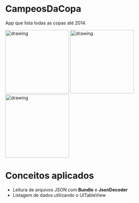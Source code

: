 # CampeosDaCopa
App que lista todas as copas até 2014.

<span>
  <img src="https://user-images.githubusercontent.com/56967435/216695818-c31bf5e0-ca0a-4ed7-b1b0-9a0280e0784e.png" alt="drawing" width="200"/>
  <img src="https://user-images.githubusercontent.com/56967435/216695859-04f6174c-9eb0-4f93-8e96-88308555a966.png" alt="drawing" width="200"/>
  <img src="https://user-images.githubusercontent.com/56967435/216695864-8dd7076f-f66e-45ab-a1d5-1d5ee3f17117.png" alt="drawing" width="200"/>
</span>


# Conceitos aplicados

* Leitura de arquivos JSON com **Bundle** e **JsonDecoder**
* Listagem de dados utilizando o UITableView
